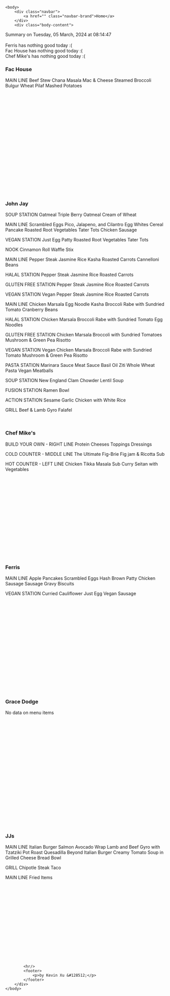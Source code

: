 <!DOCTYPE html>
<html>
    <head>
        <meta charset="UTF-8">
        <title>
Dining Info
</title>
        <link rel="stylesheet" type="text/css" href="/static/dining.css" />
    </head>

    <body>
        <div class="navbar">
            <a href="" class="navbar-brand">Home</a>
        </div>
        <div class="body-content">
            
<div class="summary">
  Summary on Tuesday, 05 March, 2024 at 08:14:47
  <br><br>
  Ferris has nothing good today :(
  <br>
  Fac House has nothing good today :(
  <br>
  Chef Mike's has nothing good today :(
  <br>
</div>
<div class="w3-row-padding w3-center w3-margin-top">
  <div class="w3-third">
    <div class="w3-card w3-container" style="min-height:400px">
    <h3>Fac House</h3>
    <div class="list">
MAIN LINE
Beef Stew
Chana Masala
Mac & Cheese
Steamed Broccoli
Bulgur Wheat Pilaf
Mashed Potatoes
</div>
    <br>
    </div>
    <div class="w3-card w3-container" style="min-height:400px">
      <h3>John Jay</h3>
      <i class="fa fa-css3 w3-margin-bottom w3-text-theme" style="font-size:10px"></i>
      <div class="list">
SOUP STATION
Oatmeal
Triple Berry Oatmeal
Cream of Wheat

MAIN LINE
Scrambled Eggs
Pico, Jalapeno, and Cilantro Egg Whites
Cereal Pancake
Roasted Root Vegetables
Tater Tots
Chicken Sausage

VEGAN STATION
Just Egg Patty
Roasted Root Vegetables
Tater Tots

NOOK
Cinnamon Roll
Waffle Stix

MAIN LINE
Pepper Steak
Jasmine Rice
Kasha
Roasted Carrots
Cannelloni Beans

HALAL STATION
Pepper Steak
Jasmine Rice
Roasted Carrots

GLUTEN FREE STATION
Pepper Steak
Jasmine Rice
Roasted Carrots

VEGAN STATION
Vegan Pepper Steak
Jasmine Rice
Roasted Carrots

MAIN LINE
Chicken Marsala
Egg Noodle
Kasha
Broccoli Rabe with Sundried Tomato
Cranberry Beans

HALAL STATION
Chicken Marsala
Broccoli Rabe with Sundried Tomato
Egg Noodles

GLUTEN FREE STATION
Chicken Marsala
Broccoli with Sundried Tomatoes
Mushroom & Green Pea Risotto

VEGAN STATION
Vegan Chicken Marsala
Broccoli Rabe with Sundried Tomato
Mushroom & Green Pea Risotto

PASTA STATION
Marinara Sauce
Meat Sauce
Basil Oil
Ziti
Whole Wheat Pasta
Vegan Meatballs

SOUP STATION
New England Clam Chowder
Lentil Soup

FUSION STATION
Ramen Bowl

ACTION STATION
Sesame Garlic Chicken with White Rice

GRILL
Beef & Lamb Gyro
Falafel
</div>
      <br>
    </div>
  </div>
  <div class="w3-third">
    <div class="w3-card w3-container" style="min-height:400px">
    <h3>Chef Mike's</h3>
    <i class="fa fa-css3 w3-margin-bottom w3-text-theme" style="font-size:10px"></i>
      <div class="list">
BUILD YOUR OWN - RIGHT LINE
Protein
Cheeses
Toppings
Dressings

COLD COUNTER - MIDDLE LINE
The Ultimate Fig-Brie
Fig jam & Ricotta Sub

HOT COUNTER - LEFT LINE
Chicken Tikka Masala Sub
Curry Seitan with Vegetables
</div>
      <br>
    </div>
    <div class="w3-card w3-container" style="min-height:400px">
      <h3>Ferris</h3>
      <div class="list">
MAIN LINE
Apple Pancakes
Scrambled Eggs
Hash Brown Patty
Chicken Sausage
Sausage Gravy
Biscuits

VEGAN STATION
Curried Cauliflower
Just Egg
Vegan Sausage
</div>
      <br>
    </div>
  </div>
  <div class="w3-third">
    <div class="w3-card w3-container" style="min-height:400px">
    <h3>Grace Dodge</h3>
    <i class="fa fa-diamond w3-margin-bottom w3-text-theme" style="font-size:10px"></i>
    <div class="list">No data on menu items</div>
    <br>
    </div>
    <div class="w3-card w3-container" style="min-height:400px">
      <h3>JJs</h3>
      <i class="fa fa-diamond w3-margin-bottom w3-text-theme" style="font-size:10px"></i>
      <div class="list">
MAIN LINE
Italian Burger
Salmon Avocado Wrap
Lamb and Beef Gyro with Tzatziki
Pot Roast Quesadilla
Beyond Italian Burger
Creamy Tomato Soup in Grilled Cheese Bread Bowl

GRILL
Chipotle Steak Taco

MAIN LINE
Fried Items
</div>
      <br>
    </div>
  </div>
</div>



            <hr/>
            <footer>
                <p>by Kevin Xu &#128512;</p>
            </footer>
        </div>
    </body>
</html>